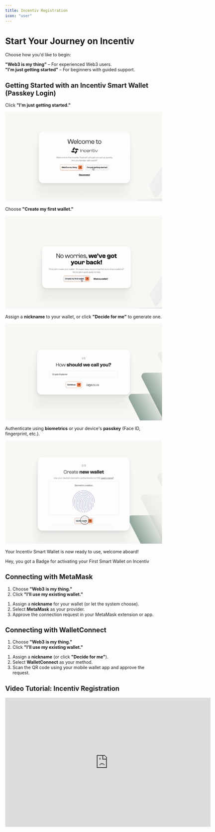 ```yaml
---
title: Incentiv Registration
icon: "user"
---
```


# Start Your Journey on Incentiv

Choose how you'd like to begin:

**"Web3 is my thing"** – For experienced Web3 users.  
**"I'm just getting started"** – For beginners with guided support.

## Getting Started with an Incentiv Smart Wallet (Passkey Login)

<Steps>
<Step title="Step 1: Select Guided Onboarding">

Click **"I'm just getting started."**

![Incentiv Registration](/docs/images/IncentivRegistration1.png)

Choose **"Create my first wallet."**

![Incentiv Registration](/docs/images/IncentivRegistration2.png)
</Step>

<Step title="Step 2: Name and Secure Your Wallet">

Assign a **nickname** to your wallet, or click **"Decide for me"** to generate one.

![Incentiv Registration](/docs/images/IncentivRegistration3.png)

Authenticate using **biometrics** or your device's **passkey** (Face ID, fingerprint, etc.).

![Incentiv Registration](/docs/images/IncentivRegistration4.png)
</Step>

<Step title="Step 3: You're In!">

Your Incentiv Smart Wallet is now ready to use, welcome aboard!
</Step>
</Steps>

<Tip>
Hey, you got a Badge for activating your First Smart Wallet on Incentiv
</Tip>

## Connecting with MetaMask

<Steps>
<Step title="Step 1: Select Web3 Option">

1. Choose **"Web3 is my thing."**  
2. Click **"I'll use my existing wallet."**
</Step>

<Step title="Step 2: Set Up and Connect">

1. Assign a **nickname** for your wallet (or let the system choose).  
2. Select **MetaMask** as your provider.  
3. Approve the connection request in your MetaMask extension or app.
</Step>
</Steps>

## Connecting with WalletConnect

<Steps>
<Step title="Step 1: Start from Web3 Path">

1. Choose **"Web3 is my thing."**  
2. Click **"I'll use my existing wallet."**
</Step>

<Step title="Step 2: Link Your Wallet">

1. Assign a **nickname** (or click **"Decide for me"**).  
2. Select **WalletConnect** as your method.  
3. Scan the QR code using your mobile wallet app and approve the request.
</Step>
</Steps>

## Video Tutorial: Incentiv Registration

<iframe width="660" height="415" src="https://www.youtube.com/embed/yZyN3pfQhv8?si=fmxScfyMOWCSKads" title="Incentiv Registration" frameborder="0" allow="accelerometer; autoplay; clipboard-write; encrypted-media; gyroscope; picture-in-picture; web-share" referrerpolicy="strict-origin-when-cross-origin" allowfullscreen></iframe>

